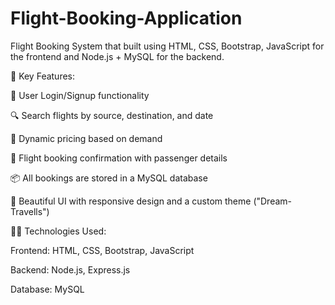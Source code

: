 # Flight-Booking-Application
Flight Booking System that built using HTML, CSS, Bootstrap, JavaScript for the frontend and Node.js + MySQL for the backend.

🔧 Key Features:

🔐 User Login/Signup functionality

🔍 Search flights by source, destination, and date

💸 Dynamic pricing based on demand

📄 Flight booking confirmation with passenger details

📦 All bookings are stored in a MySQL database

🎨 Beautiful UI with responsive design and a custom theme ("Dream-Travells")

👨‍💻 Technologies Used:

Frontend: HTML, CSS, Bootstrap, JavaScript

Backend: Node.js, Express.js

Database: MySQL
